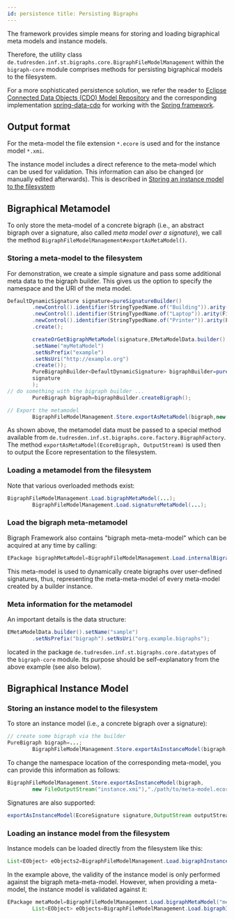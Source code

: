 ```yaml
---
id: persistence title: Persisting Bigraphs
---
```


<!--# Persisting Bigraphs-->

The framework provides simple means for storing and loading bigraphical meta models and instance models.

Therefore, the utility class `de.tudresden.inf.st.bigraphs.core.BigraphFileModelManagement` within the `bigraph-core`
module comprises methods for persisting bigraphical models to the filesystem.

For a more sophisticated persistence solution, we refer the reader to
[Eclipse Connected Data Objects (CDO) Model Repository](https://projects.eclipse.org/projects/modeling.emf.cdo)
and the corresponding implementation [spring-data-cdo](https://git-st.inf.tu-dresden.de/bigraphs/spring-data-cdo) for
working with the [Spring framework](https://spring.io/).

## Output format

For the meta-model the file extension `*.ecore` is used and for the instance model `*.xmi`.

The instance model includes a direct reference to the meta-model which can be used for validation. This information can
also be changed (or manually edited afterwards). This is described
in [Storing an instance model to the filesystem](#storing-an-instance-model-to-the-filesystem)

## Bigraphical Metamodel

To only store the meta-model of a concrete bigraph (i.e., an abstract bigraph over a signature, also called *meta model
over a signature*), we call the method `BigraphFileModelManagement#exportAsMetaModel()`.

### Storing a meta-model to the filesystem

For demonstration, we create a simple signature and pass some additional meta data to the bigraph builder. This gives us
the option to specify the namespace and the URI of the meta model.

```java
DefaultDynamicSignature signature=pureSignatureBuilder()
        .newControl().identifier(StringTypedName.of("Building")).arity(FiniteOrdinal.ofInteger(2)).assign()
        .newControl().identifier(StringTypedName.of("Laptop")).arity(FiniteOrdinal.ofInteger(1)).assign()
        .newControl().identifier(StringTypedName.of("Printer")).arity(FiniteOrdinal.ofInteger(2)).assign()
        .create();

        createOrGetBigraphMetaModel(signature,EMetaModelData.builder()
        .setName("myMetaModel")
        .setNsPrefix("example")
        .setNsUri("http://example.org")
        .create());
        PureBigraphBuilder<DefaultDynamicSignature> bigraphBuilder=pureBuilder(
        signature
        );
// do something with the bigraph builder ...
        PureBigraph bigraph=bigraphBuilder.createBigraph();

// Export the metamodel
        BigraphFileModelManagement.Store.exportAsMetaModel(bigraph,new FileOutputStream(new File("meta-model.ecore")));
```

As shown above, the metamodel data must be passed to a special method available
from `de.tudresden.inf.st.bigraphs.core.factory.BigraphFactory`. The
method `exportAsMetaModel(EcoreBigraph, OutputStream)` is used then to output the Ecore representation to the
filesystem.

### Loading a metamodel from the filesystem

Note that various overloaded methods exist:

```java
BigraphFileModelManagement.Load.bigraphMetaModel(...);
        BigraphFileModelManagement.Load.signatureMetaModel(...);
```

### Load the bigraph meta-metamodel

Bigraph Framework also contains "bigraph meta-meta-model" which can be acquired at any time by calling:

```java
EPackage bigraphMetaModel=BigraphFileModelManagement.Load.internalBigraphMetaMetaModel();
```

This meta-model is used to dynamically create bigraphs over user-defined signatures, thus, representing the
meta-meta-model of every meta-model created by a builder instance.

### Meta information for the metamodel

An important details is the data structure:

```java
EMetaModelData.builder().setName("sample")
        .setNsPrefix("bigraph").setNsUri("org.example.bigraphs");
```

located in the package `de.tudresden.inf.st.bigraphs.core.datatypes` of the `bigraph-core` module. Its purpose should be
self-explanatory from the above example (see also below).

## Bigraphical Instance Model

### Storing an instance model to the filesystem

To store an instance model (i.e., a concrete bigraph over a signature):

```java
// create some bigraph via the builder
PureBigraph bigraph=...;
        BigraphFileModelManagement.Store.exportAsInstanceModel(bigraph,new FileOutputStream("instance-model.xmi"));
```

To change the namespace location of the corresponding meta-model, you can provide this information as follows:

```java
BigraphFileModelManagement.Store.exportAsInstanceModel(bigraph,
        new FileOutputStream("instance.xmi"),"./path/to/meta-model.ecore");
```

Signatures are also supported:

```java
exportAsInstanceModel(EcoreSignature signature,OutputStream outputStream)
```

### Loading an instance model from the filesystem

Instance models can be loaded directly from the filesystem like this:

```java
List<EObject> eObjects2=BigraphFileModelManagement.Load.bigraphInstanceModel("instance.xmi");
```

In the example above, the validity of the instance model is only performed against the bigraph meta-meta-model. However,
when providing a meta-model, the instance model is validated against it:

```java
EPackage metaModel=BigraphFileModelManagement.Load.bigraphMetaModel("meta-model.ecore");
        List<EObject> eObjects=BigraphFileModelManagement.Load.bigraphInstanceModel(metaModel,"instance.xmi");
```


